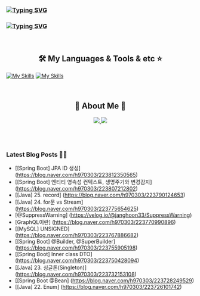 
### [![Typing SVG](https://readme-typing-svg.demolab.com?font=Fira+Code&weight=600&pause=1000&width=435&lines=Hi+I'm+Janghoon%2C+Nice+to+see+u+%F0%9F%91%8B)](https://git.io/typing-svg)

### [![Typing SVG](https://readme-typing-svg.demolab.com?font=Fira+Code&weight=600&pause=1000&color=A95EF7&width=435&lines=I'm+Back-End+Developer+)](https://git.io/typing-svg)
<br>
<h2 align="center"> 🛠️ My Languages & Tools & etc ⭐</h2>

<p align="center">
  
  [![My Skills](https://skillicons.dev/icons?i=spring,java,vue,react,js,py&theme=light)](https://skillicons.dev)
  [![My Skills](https://skillicons.dev/icons?i=aws,github,git,mysql,idea,notion,gradle,postman&theme=light)](https://skillicons.dev)
</p>
<br>
<h2 align="center"> 🐶 About Me 🐻 </h2>

<p align="center">
  <a href="https://blog.naver.com/h970303">
    <img src="https://img.shields.io/badge/ My blog-03C75A?style=flat-square&logo=Naver&logoColor=white&link=https://blog.naver.com/h970303"/>
  </a>  
  <a href="https://www.notion.so/b2c5191c870646589bed49963bf68f5e">
    <img src="https://img.shields.io/badge/Notion-000000?style=flat-square&logo=Notion&logoColor=white&link=https://www.notion.so/Janghoon-s-page-ee84d4dd9b6343a6a4c585d03a914d56"/>
  </a>
</p>
<br>

<br>

### Latest Blog Posts 🧑‍💻
- [[Spring Boot] JPA ID 생성] (https://blog.naver.com/h970303/223812350565)
- [[Spring Boot] 엔티티 영속성 컨텍스트, 생명주기와 변경감지] (https://blog.naver.com/h970303/223807212802)
- [[Java] 25. record] (https://blog.naver.com/h970303/223790124653)
- [[Java] 24. for문 vs Stream] (https://blog.naver.com/h970303/223775654625)
- [@SuppressWarning] (https://velog.io/@janghoon33/SuppressWarning)
- [GraphQL이란] (https://blog.naver.com/h970303/223770990896)
- [[MySQL] UNSIGNED] (https://blog.naver.com/h970303/223767886682)
- [[Spring Boot] @Builder, @SuperBuilder] (https://blog.naver.com/h970303/223755905198)
- [[Spring Boot] Inner class DTO] (https://blog.naver.com/h970303/223750428094)
- [[Java] 23. 싱글톤(Singleton)] (https://blog.naver.com/h970303/223732153108)
- [[Spring Boot @Bean] (https://blog.naver.com/h970303/223728249529)
- [[Java] 22. Enum] (https://blog.naver.com/h970303/223726101742)
